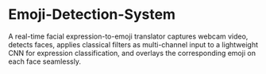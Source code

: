 # Emoji-Detection-System
A real-time facial expression-to-emoji translator captures webcam video, detects faces, applies classical filters as multi-channel input to a lightweight CNN for expression classification, and overlays the corresponding emoji on each face seamlessly.

